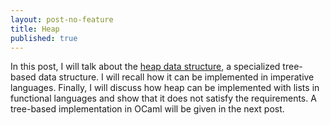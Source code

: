 ```yaml
---
layout: post-no-feature
title: Heap
published: true
---
```


In this post, I will talk about the [heap data structure](https://en.wikipedia.org/wiki/Heap_(data_structure)), a specialized tree-based data structure. I will recall how it can be implemented in imperative languages. Finally, I will discuss how heap can be implemented with lists in functional languages and show that it does not satisfy the requirements. A tree-based implementation in OCaml will be given in the next post.

